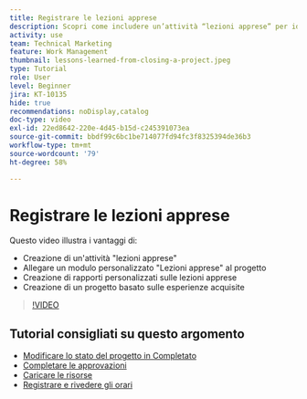```yaml
---
title: Registrare le lezioni apprese
description: Scopri come includere un’attività “lezioni apprese” per identificare cosa è andato bene e cosa può essere migliorato la prossima volta.
activity: use
team: Technical Marketing
feature: Work Management
thumbnail: lessons-learned-from-closing-a-project.jpeg
type: Tutorial
role: User
level: Beginner
jira: KT-10135
hide: true
recommendations: noDisplay,catalog
doc-type: video
exl-id: 22ed8642-220e-4d45-b15d-c245391073ea
source-git-commit: bbdf99c6bc1be714077fd94fc3f8325394de36b3
workflow-type: tm+mt
source-wordcount: '79'
ht-degree: 58%

---
```


# Registrare le lezioni apprese

Questo video illustra i vantaggi di:

* Creazione di un&#39;attività &quot;lezioni apprese&quot;
* Allegare un modulo personalizzato &quot;Lezioni apprese&quot; al progetto
* Creazione di rapporti personalizzati sulle lezioni apprese
* Creazione di un progetto basato sulle esperienze acquisite

>[!VIDEO](https://video.tv.adobe.com/v/3441012/?quality=12&learn=on&enablevpops=1)

## Tutorial consigliati su questo argomento

* [Modificare lo stato del progetto in Completato](/help/manage-work/projects/change-the-project-status.md)
* [Completare le approvazioni](/help/manage-work/close-a-project/complete-approvals.md)
* [Caricare le risorse](/help/manage-work/close-a-project/upload-assets.md)
* [Registrare e rivedere gli orari](/help/manage-work/close-a-project/log-and-review-hours.md)
